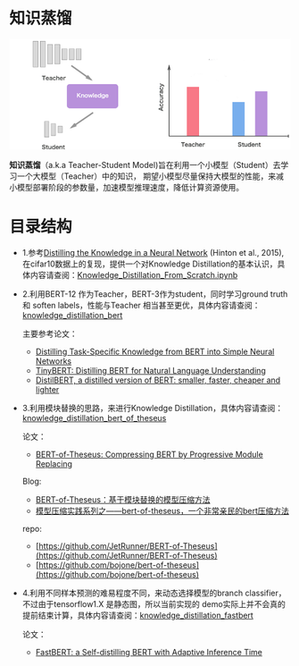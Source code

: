 # 知识蒸馏
![](./img/knowledge-distillation.png)

<strong>知识蒸馏</strong>（a.k.a Teacher-Student Model)旨在利用一个小模型（Student）去学习一个大模型（Teacher）中的知识，
期望小模型尽量保持大模型的性能，来减小模型部署阶段的参数量，加速模型推理速度，降低计算资源使用。

# 目录结构
- 1.参考[Distilling the Knowledge in a Neural Network](http://arxiv.org/abs/1503.02531) (Hinton et al., 2015),
在cifar10数据上的复现，提供一个对Knowledge Distillation的基本认识，具体内容请查阅：[Knowledge_Distillation_From_Scratch.ipynb](Knowledge_Distillation_From_Scratch.ipynb)
- 2.利用BERT-12 作为Teacher，BERT-3作为student，同时学习ground truth 和 soften labels，性能与Teacher 相当甚至更优，具体内容请查阅：[knowledge_distillation_bert](https://github.com/xv44586/Knowledge-Distillation-NLP/knowledge_distillation_bert.py)
  
  主要参考论文：
  - [Distilling Task-Specific Knowledge from BERT into Simple Neural Networks](http://arxiv.org/abs/1903.12136) 
  - [TinyBERT: Distilling BERT for Natural Language Understanding](http://arxiv.org/abs/1909.10351)
  - [DistilBERT, a distilled version of BERT: smaller, faster, cheaper and lighter](http://arxiv.org/abs/1910.01108)
  
- 3.利用模块替换的思路，来进行Knowledge Distillation，具体内容请查阅：[knowledge_distillation_bert_of_theseus](https://github.com/xv44586/Knowledge-Distillation-NLP/knowledge_distillation_bert_of_theseus.py)

   论文：
   - [BERT-of-Theseus: Compressing BERT by Progressive Module Replacing](http://arxiv.org/abs/2002.02925)
   
   Blog:
   - [BERT-of-Theseus：基于模块替换的模型压缩方法](https://spaces.ac.cn/archives/7575)
   - [模型压缩实践系列之——bert-of-theseus，一个非常亲民的bert压缩方法](https://zhuanlan.zhihu.com/p/112787764)
   
   repo:
   - [https://github.com/JetRunner/BERT-of-Theseus](https://github.com/JetRunner/BERT-of-Theseus)
   - [https://github.com/bojone/bert-of-theseus](https://github.com/bojone/bert-of-theseus)
   
 - 4.利用不同样本预测的难易程度不同，来动态选择模型的branch classifier，不过由于tensorflow1.X 是静态图，所以当前实现的
 demo实际上并不会真的提前结束计算，具体内容请查阅：[knowledge_distillation_fastbert](https://github.com/xv44586/Knowledge-Distillation-NLP/knowledge_distillation_fastbert.py)
 
    论文：
    - [FastBERT: a Self-distilling BERT with Adaptive Inference Time](http://arxiv.org/abs/2004.02178)